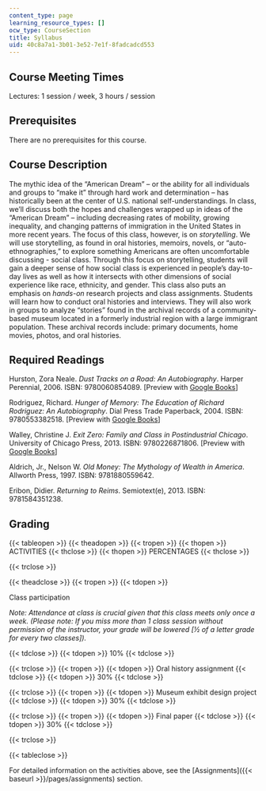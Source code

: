 ```yaml
---
content_type: page
learning_resource_types: []
ocw_type: CourseSection
title: Syllabus
uid: 40c8a7a1-3b01-3e52-7e1f-8fadcadcd553
---
```


Course Meeting Times
--------------------

Lectures: 1 session / week, 3 hours / session

Prerequisites
-------------

There are no prerequisites for this course.

Course Description
------------------

The mythic idea of the “American Dream” – or the ability for all individuals and groups to “make it” through hard work and determination – has historically been at the center of U.S. national self-understandings. In class, we’ll discuss both the hopes and challenges wrapped up in ideas of the “American Dream” – including decreasing rates of mobility, growing inequality, and changing patterns of immigration in the United States in more recent years. The focus of this class, however, is on _storytelling_. We will use storytelling, as found in oral histories, memoirs, novels, or “auto-ethnographies,” to explore something Americans are often uncomfortable discussing - social class. Through this focus on storytelling, students will gain a deeper sense of how social class is experienced in people’s day-to-day lives as well as how it intersects with other dimensions of social experience like race, ethnicity, and gender. This class also puts an emphasis on _hands-on_ research projects and class assignments. Students will learn how to conduct oral histories and interviews. They will also work in groups to analyze “stories” found in the archival records of a community-based museum located in a formerly industrial region with a large immigrant population. These archival records include: primary documents, home movies, photos, and oral histories.

Required Readings
-----------------

Hurston, Zora Neale. _Dust Tracks on a Road: An Autobiography_. Harper Perennial, 2006. ISBN: 9780060854089. \[Preview with [Google Books](https://books.google.com/books?id=pwEHpHvv7N8C&pg=PAfrontcover#v=onepage&q&f=false)\]

Rodriguez, Richard. _Hunger of Memory: The Education of Richard Rodriguez: An Autobiography_. Dial Press Trade Paperback, 2004. ISBN: 9780553382518. \[Preview with [Google Books](https://books.google.com/books?id=DuGoUZU-Zh4C&pg=PAfrontcover#v=onepage&q&f=false)\]

Walley, Christine J. _Exit Zero: Family and Class in Postindustrial Chicago_. University of Chicago Press, 2013. ISBN: 9780226871806. \[Preview with [Google Books](https://books.google.com/books?id=X10bCgO-MIMC&pg=PAfrontcover#v=onepage&q&f=false)\]

Aldrich, Jr., Nelson W. _Old Money: The Mythology of Wealth in America_. Allworth Press, 1997. ISBN: 9781880559642. 

Eribon, Didier. _Returning to Reims_. Semiotext(e), 2013. ISBN: 9781584351238. 

Grading
-------

{{< tableopen >}}
{{< theadopen >}}
{{< tropen >}}
{{< thopen >}}
ACTIVITIES
{{< thclose >}}
{{< thopen >}}
PERCENTAGES
{{< thclose >}}

{{< trclose >}}

{{< theadclose >}}
{{< tropen >}}
{{< tdopen >}}


Class participation

_Note: Attendance at class is crucial given that this class meets only once a week. (Please note: If you miss more than 1 class session without permission of the instructor, your grade will be lowered \[½ of a letter grade for every two classes\])._ 


{{< tdclose >}}
{{< tdopen >}}
10%
{{< tdclose >}}

{{< trclose >}}
{{< tropen >}}
{{< tdopen >}}
Oral history assignment
{{< tdclose >}}
{{< tdopen >}}
30%
{{< tdclose >}}

{{< trclose >}}
{{< tropen >}}
{{< tdopen >}}
Museum exhibit design project
{{< tdclose >}}
{{< tdopen >}}
30%
{{< tdclose >}}

{{< trclose >}}
{{< tropen >}}
{{< tdopen >}}
Final paper
{{< tdclose >}}
{{< tdopen >}}
30%
{{< tdclose >}}

{{< trclose >}}

{{< tableclose >}}

For detailed information on the activities above, see the [Assignments]({{< baseurl >}}/pages/assignments) section.